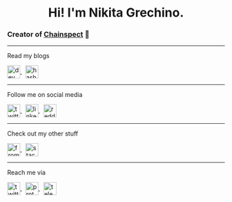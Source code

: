 <h1 align="center">Hi! I'm Nikita Grechino.</h1>
<h3>Creator of <a href="https://chainspect.app/" target="blank" rel="noreferrer">Chainspect</a> 🚀</h3>

<hr>

<p>Read my blogs</p>
<p align="left">
  <a href="https://dev.to/fromaline" target="blank" rel="noreferrer">
    <img align="center" src="https://raw.githubusercontent.com/rahuldkjain/github-profile-readme-generator/master/src/images/icons/Social/devto.svg" alt="dev community logo" height="30" />
  </a>
  &nbsp;
  <a href="https://blog.fromaline.com/" target="blank" rel="noreferrer">
    <img align="center" src="https://cdn.hashnode.com/res/hashnode/image/upload/v1611902473383/CDyAuTy75.png?auto=compress" height="30" alt="hashnode logo" />
  </a>
</p>

<hr>

<p>Follow me on social media</p>
<p align="left">
  <a href="https://twitter.com/fromaline" target="blank" rel="noreferrer">
    <img align="center" src="https://raw.githubusercontent.com/rahuldkjain/github-profile-readme-generator/master/src/images/icons/Social/twitter.svg" alt="twitter logo" height="30" />
  </a>
  &nbsp;
  <a href="https://linkedin.com/in/fromaline" target="blank" rel="noreferrer">
    <img align="center" src="https://raw.githubusercontent.com/rahuldkjain/github-profile-readme-generator/master/src/images/icons/Social/linked-in-alt.svg" alt="linkedin logo" height="30" />
  </a>
  &nbsp;
  <a href="https://www.reddit.com/user/grekatron" target="blank" rel="noreferrer">
    <img align="center" src="https://www.redditinc.com/assets/images/site/reddit-logo.png" height="30" alt="reddit logo" />
  </a>
</p>

<hr>

<p>Check out my other stuff</p>
<p align="left">
  <a href="https://www.fromaline.com/" target="blank" rel="noreferrer">
    <img align="center" src="https://www.downloadclipart.net/large/world-wide-web-png-clipart.png" height="30" alt="fromaline's website" />
  </a>
  &nbsp;
  <a href="https://stackoverflow.com/users/13162259/fromaline" target="blank" rel="noreferrer">
    <img align="center" src="https://raw.githubusercontent.com/rahuldkjain/github-profile-readme-generator/master/src/images/icons/Social/stack-overflow.svg" height="30" alt="stackoverflow logo" />
  </a>
</p>

<hr>

<p>Reach me via</p>
<p align="left">
  <a href="https://twitter.com/fromaline" target="blank" rel="noreferrer">
    <img align="center" src="https://raw.githubusercontent.com/rahuldkjain/github-profile-readme-generator/master/src/images/icons/Social/twitter.svg" height="30" alt="twitter logo" />
  </a>
  &nbsp;
  <a href="mailto:grechino@protonmail.com" target="blank" rel="noreferrer">
    <img align="center" src="https://cdn.iconscout.com/icon/free/png-256/protonmail-2752093-2284910.png" height="30" alt="protonmail logo" />
  </a>
  &nbsp;
  <a href="https://t.me/fromaline" target="blank" rel="noreferrer">
    <img align="center" src="https://upload.wikimedia.org/wikipedia/commons/8/83/Telegram_2019_Logo.svg" height="30" alt="telegram logo" />
  </a>
</p>
